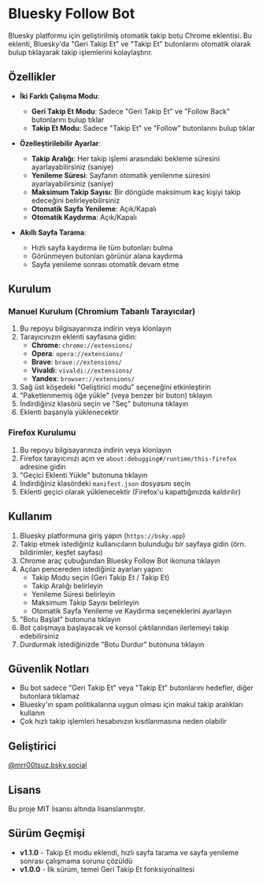 # Bluesky Follow Bot

Bluesky platformu için geliştirilmiş otomatik takip botu Chrome eklentisi. Bu eklenti, Bluesky'da "Geri Takip Et" ve "Takip Et" butonlarını otomatik olarak bulup tıklayarak takip işlemlerini kolaylaştırır.

## Özellikler

- **İki Farklı Çalışma Modu**:
  - **Geri Takip Et Modu**: Sadece "Geri Takip Et" ve "Follow Back" butonlarını bulup tıklar
  - **Takip Et Modu**: Sadece "Takip Et" ve "Follow" butonlarını bulup tıklar

- **Özelleştirilebilir Ayarlar**:
  - **Takip Aralığı**: Her takip işlemi arasındaki bekleme süresini ayarlayabilirsiniz (saniye)
  - **Yenileme Süresi**: Sayfanın otomatik yenilenme süresini ayarlayabilirsiniz (saniye)
  - **Maksimum Takip Sayısı**: Bir döngüde maksimum kaç kişiyi takip edeceğini belirleyebilirsiniz
  - **Otomatik Sayfa Yenileme**: Açık/Kapalı
  - **Otomatik Kaydırma**: Açık/Kapalı

- **Akıllı Sayfa Tarama**:
  - Hızlı sayfa kaydırma ile tüm butonları bulma
  - Görünmeyen butonları görünür alana kaydırma
  - Sayfa yenileme sonrası otomatik devam etme

## Kurulum

### Manuel Kurulum (Chromium Tabanlı Tarayıcılar)

1. Bu repoyu bilgisayarınıza indirin veya klonlayın
2. Tarayıcınızın eklenti sayfasına gidin:
   - **Chrome**: `chrome://extensions/`
   - **Opera**: `opera://extensions/`
   - **Brave**: `brave://extensions/`
   - **Vivaldi**: `vivaldi://extensions/`
   - **Yandex**: `browser://extensions/`
3. Sağ üst köşedeki "Geliştirici modu" seçeneğini etkinleştirin
4. "Paketlenmemiş öğe yükle" (veya benzer bir buton) tıklayın
5. İndirdiğiniz klasörü seçin ve "Seç" butonuna tıklayın
6. Eklenti başarıyla yüklenecektir

### Firefox Kurulumu

1. Bu repoyu bilgisayarınıza indirin veya klonlayın
2. Firefox tarayıcınızı açın ve `about:debugging#/runtime/this-firefox` adresine gidin
3. "Geçici Eklenti Yükle" butonuna tıklayın
4. İndirdiğiniz klasördeki `manifest.json` dosyasını seçin
5. Eklenti geçici olarak yüklenecektir (Firefox'u kapattığınızda kaldırılır)

## Kullanım

1. Bluesky platformuna giriş yapın (`https://bsky.app`)
2. Takip etmek istediğiniz kullanıcıların bulunduğu bir sayfaya gidin (örn. bildirimler, keşfet sayfası)
3. Chrome araç çubuğundan Bluesky Follow Bot ikonuna tıklayın
4. Açılan pencereden istediğiniz ayarları yapın:
   - Takip Modu seçin (Geri Takip Et / Takip Et)
   - Takip Aralığı belirleyin
   - Yenileme Süresi belirleyin
   - Maksimum Takip Sayısı belirleyin
   - Otomatik Sayfa Yenileme ve Kaydırma seçeneklerini ayarlayın
5. "Botu Başlat" butonuna tıklayın
6. Bot çalışmaya başlayacak ve konsol çıktılarından ilerlemeyi takip edebilirsiniz
7. Durdurmak istediğinizde "Botu Durdur" butonuna tıklayın

## Güvenlik Notları

- Bu bot sadece "Geri Takip Et" veya "Takip Et" butonlarını hedefler, diğer butonlara tıklamaz
- Bluesky'ın spam politikalarına uygun olması için makul takip aralıkları kullanın
- Çok hızlı takip işlemleri hesabınızın kısıtlanmasına neden olabilir

## Geliştirici

[@mrr00tsuz.bsky.social](https://bsky.app/profile/mrr00tsuz.bsky.social)

## Lisans

Bu proje MIT lisansı altında lisanslanmıştır.

## Sürüm Geçmişi

- **v1.1.0** - Takip Et modu eklendi, hızlı sayfa tarama ve sayfa yenileme sonrası çalışmama sorunu çözüldü
- **v1.0.0** - İlk sürüm, temel Geri Takip Et fonksiyonalitesi
